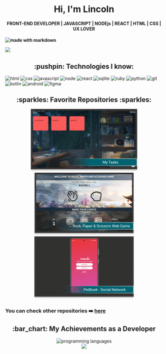 <h1 align="center" > Hi, I'm Lincoln </h1>

<h4 align="center">  FRONT-END DEVELOPER | JAVASCRIPT | NODEjs | REACT | HTML | CSS | UX LOVER <h4>

![made with markdown](https://img.shields.io/badge/Made%20with-Markdown-1f425f.svg)



<a href="https://www.linkedin.com/in/lincolnaraujo/" target="_blank">
    <img src="./FRONT-END_DEVELOPERv2.gif"/>
</a>

<h2 align="center" > :pushpin: Technologies I know: </h2> 
    
![html](https://img.shields.io/badge/HTML5-E34F26?style=for-the-badge&logo=html5&logoColor=white)
![css](https://img.shields.io/badge/CSS3-1572B6?style=for-the-badge&logo=css3&logoColor=white)
![javascript](https://img.shields.io/badge/JavaScript-F7DF1E?style=for-the-badge&logo=javascript&logoColor=black)
![node](https://img.shields.io/badge/Node.js-43853D?style=for-the-badge&logo=node.js&logoColor=white) 
![react](https://img.shields.io/badge/React-20232A?style=for-the-badge&logo=react&logoColor=61DAFB)
![sqlite](https://img.shields.io/badge/SQLite-07405E?style=for-the-badge&logo=sqlite&logoColor=white)
![ruby](https://img.shields.io/badge/Ruby-CC342D?style=for-the-badge&logo=ruby&logoColor=white)
![python](https://img.shields.io/badge/Python-14354C?style=for-the-badge&logo=python&logoColor=white)
![git](https://img.shields.io/badge/GIT-E44C30?style=for-the-badge&logo=git&logoColor=white)
![kotlin](https://img.shields.io/badge/Kotlin-0095D5?&style=for-the-badge&logo=kotlin&logoColor=white)
![android](https://img.shields.io/badge/Android%20Studio-3DDC84.svg?style=for-the-badge&logo=android-studio&logoColor=white)
![figma](https://img.shields.io/badge/figma-%23F24E1E.svg?style=for-the-badge&logo=figma&logoColor=white)
      
    
<h2 align="center"> :sparkles: Favorite Repositories :sparkles: </h2>

<div align="center" style="widht:100%">
    <a href="https://github.com/Lincoln-Araujo/My_Tasks" target="_blank">
        <img src="./rep1.png" alt="rock paper and scissors"/>
    </a>
    <a href="https://github.com/Lincoln-Araujo/Rock-Paper-Scissors-WebGame">
        <img src="./rep2.png" alt="pet book"/>
    </a>
    <a href="https://github.com/Lincoln-Araujo/Pet-Book" target="_blank">
        <img src="./rep3.png" alt="pokedex"/>
    </a>
</div>


### You can check other repositories :arrow_right: [here](https://github.com/Lincoln-Araujo?tab=repositories) 

<h2 align="center">:bar_chart: My Achievements as a Developer </h2>

<div align="center" style="widht:100%">
    <img src="https://github-readme-stats.vercel.app/api/top-langs/?username=Lincoln-Araujo&theme=blue-green" alt="programming languages"/>
</div>

<div align="center" style="widht:100%">
    <img src="https://github-readme-stats.vercel.app/api?username=Lincoln-Araujo&theme=blue-green&show_icons=true"/>
</div>



